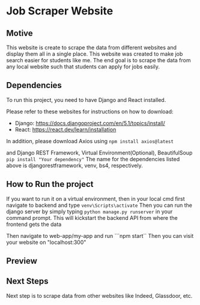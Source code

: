 # Job Scraper Website

## Motive
This website is create to scrape the data from different websites and display them all in a single place. This website was created to make job search easier for students like me.
The end goal is to scrape the data from any local website such that students can apply for jobs easily.

## Dependencies

To run this project, you need to have Django and React installed.

Please refer to these websites for instructions on how to download:

- Django: https://docs.djangoproject.com/en/5.1/topics/install/
- React: https://react.dev/learn/installation

In addition, please download Axios using 
```npm install axios@latest```

and Django REST Framework, Virtual Environment(Optional), BeautifulSoup
```pip install "Your dependency"```
The name for the dependencies listed above is djangorestframework, venv, bs4, respectively.

## How to Run the project

If you want to run it on a virtual environment, then in your local cmd first navigate to backend and type 
```venv\Scripts\activate```
Then you can run the django server by simply typing
```python manage.py runserver``` in your command prompt. 
This will kickstart the backend API from where the frontend gets the data

Then navigate to web-app/my-app and run 
```npm start``
Then you can visit your website on "localhost:300"

## Preview



## Next Steps

Next step is to scrape data from other websites like Indeed, Glassdoor, etc. 
